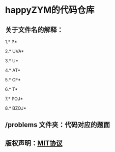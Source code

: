 ﻿# happyZYM的代码仓库
## 关于文件名的解释：
1.\* P\*

2.\* UVA\*

3.\* U\*

4.\* AT\*

5.\* CF\*

6.\* T\*

7.\* POJ\*

8.\* BZOJ\*

## /problems 文件夹：代码对应的题面
## 版权声明：[MIT协议](https://choosealicense.com/licenses/mit/)
